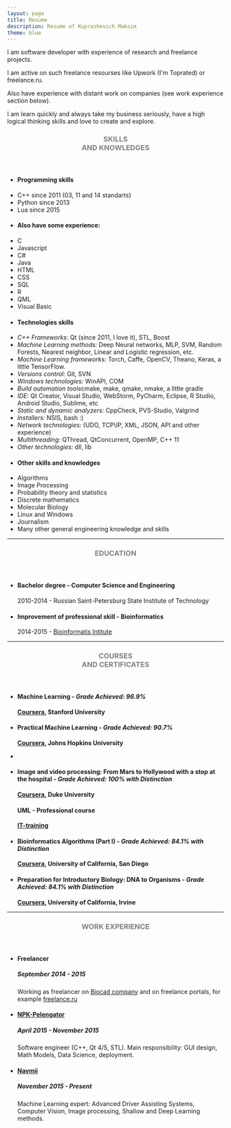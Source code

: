 ```yaml
---
layout: page
title: Resume
description: Resume of Kuprashevich Maksim
theme: blue
---
```

I am software developer with experience of research and freelance projects.   

I am active on such freelance resourses like <a hfref="https://www.upwork.com/freelancers/~0139a187ce476c2d01">Upwork (I'm Toprated)</a> or <a hfref="https://freelance.ru/">freelance.ru</a>.

Also have experience with distant work on companies (see work experience section below).

I am learn quickly and always take my business seriously, have a high logical thinking skills and love to create and explore.

<!-- Skills -->
<section class="row">
	<header class="col-md-2">
		<h3 style="text-transform:uppercase;color:gray">Skills<br>and knowledges</h3>
	</header>
	<div class="col-md-9">
		<div class="row">
			<div class="col-md-6">
				<ul class="list-group">
					<li class="list-group-item active"><h4><strong>Programming skills</strong></h4></li>
					<li class="list-group-item">C++ since 2011 (03, 11 and 14 standarts)</li>
					<li class="list-group-item">Python since 2013</li>
					<li class="list-group-item">Lua since 2015</li>
					<li class="list-group-item active"><h4><strong>Also have some experience:</strong></h4></li>
					<li class="list-group-item">C</li>
					<li class="list-group-item">Javascript</li>
					<li class="list-group-item">C#</li>
					<li class="list-group-item">Java</li>
					<li class="list-group-item">HTML</li>
					<li class="list-group-item">CSS</li>
					<li class="list-group-item">SQL</li>
					<li class="list-group-item">R</li>
					<li class="list-group-item">QML</li>
					<li class="list-group-item">Visual Basic</li>
				</ul>
			</div>
			<div class="col-md-6">
				<ul class="list-group">
					<li class="list-group-item active"><h4><strong>Technologies skills</strong></h4></li>
					<li class="list-group-item"><i>C++ Frameworks: </i>Qt (since 2011, I love it), STL, Boost</li>
					<li class="list-group-item"><i>Machine Learning methods: </i>Deep Neural networks, MLP, SVM, Random Forests, Nearest neighbor, Linear and Logistic regression, etc.</li>
					<li class="list-group-item"><i>Machine Learning frameworks: </i>Torch, Caffe, OpenCV, Theano, Keras, a little TensorFlow.</li>
					<li class="list-group-item"><i>Versions control: </i>Git, SVN</li>
					<li class="list-group-item"><i>Windows technologies: </i>WinAPI, COM</li>
					<li class="list-group-item"><i>Build automation tools</i>cmake, make, qmake, nmake, a little gradle</li>
					<li class="list-group-item"><i>IDE: </i>Qt Creator, Visual Studio, WebStorm, PyCharm, Eclipse, R Studio, Android Studio, Sublime, etc</li>
					<li class="list-group-item"><i>Static and dynamic analyzers: </i>CppCheck, PVS-Studio, Valgrind</li>
					<li class="list-group-item"><i>Installers: </i>NSIS, bash :)</li>
					<li class="list-group-item"><i>Network technologies: </i> (UDO, TCP\IP, XML, JSON, API and other experience)</li>
					<li class="list-group-item"><i>Multithreading: </i>QThread, QtConcurrent, OpenMP, C++ 11</li>
					<li class="list-group-item"><i>Other technologies: </i>dll, lib</li>
				</ul>
			</div>
			<div class="col-md-6">
				<ul class="list-group">
					<li class="list-group-item active"><h4><strong>Other skills and knowledges</strong></h4></li>
					<li class="list-group-item">Algorithms</li>
					<li class="list-group-item">Image Processing</li>
					<li class="list-group-item">Probability theory and statistics</li>
					<li class="list-group-item">Discrete mathematics</li>
					<li class="list-group-item">Molecular Biology</li>
					<li class="list-group-item">Linux and Windows</li>
					<li class="list-group-item">Journalism</li>
					<li class="list-group-item">Many other general engineering knowledge and skills</li>
				</ul>
			</div>
		</div>
	</div>
</section>
<hr/>
<!-- Education -->
<section class="row">
	<header class="col-md-2">
		<h3 style="text-transform:uppercase;color:gray">Education</h3>
	</header>
	<div class="col-md-9">
		<ul>
			<li>
				<h4>Bachelor degree - Computer Science and Engineering</h4>
				<p>2010-2014 - Russian Saint-Petersburg State Institute of Technology</p>
			</li>
			<li>
				<h4>Improvement of professional skill - Bioinformatics</h4>
				<p>2014-2015 - <a href="http://bioinformaticsinstitute.ru/en/">Bioinformatis Intitute</a></p>
			</li>
		</ul>
	</div>
</section>
<hr/>
<!-- Courses -->
<section class="row">
	<header class="col-md-2">
		<h3 style="text-transform:uppercase;color:gray">Courses<br>and certificates</h3>
	</header>
	<div class="col-md-9">
		<ul>
			<li>
				<h4>Machine Learning - <i>Grade Achieved: 96.9%</i></h4>
				<p><b><a href="https://www.coursera.org/learn/machine-learning">Coursera</a>, Stanford University</b></p>
			</li>
			<li>
				<h4>Practical Machine Learning - <i>Grade Achieved: 90.7%</i></h4>
				<p><b><a href="https://www.coursera.org/course/predmachlearn">Coursera</a>, Johns Hopkins University</b></p>
			</li>
			<li>
			<li>
				<h4>Image and video processing: From Mars to Hollywood with a stop at the hospital - <i>Grade Achieved: 100% with Distinction</i></h4>
				<p><b><a href="https://www.coursera.org/course/introbiology">Coursera</a>, Duke University</b></p>
			</li>
				<h4>UML - Professional course</h4>
				<p><b><a href="http://www.it-podgotovka.ru/">IT-training</a></b></p>
			</li>
			<li>
				<h4>Bioinformatics Algorithms (Part I) - <i>Grade Achieved: 84.1% with Distinction</i></h4>
				<p><b><a href="https://www.coursera.org/course/bioinformatics">Coursera</a>, University of California, San Diego</b></p>
			</li>
			<li>
				<h4>Preparation for Introductory Biology: DNA to Organisms - <i>Grade Achieved: 84.1% with Distinction</i></h4>
				<p><b><a href="https://www.coursera.org/course/introbiology">Coursera</a>, University of California, Irvine</b></p>
			</li>
		</ul>
	</div>
</section>
<hr/>
<!-- Work -->
<section class="row">
	<header class="col-md-2">
		<h3 style="text-transform:uppercase;color:gray">Work Experience</h3>
	</header>
	<div class="col-md-9">
		<ul>
			<li>
				<h4>Freelancer</h4>
				<h5>September 2014 - 2015</h5>
				<p>Working as freelancer on <a href="http://www.biocad.ru/en/">Biocad company</a> and on freelance portals, for example <a href="https://freelance.ru/reviews/UndeadBlow/">freelance.ru</a></p>
			</li>
			<li>
				<h4><a href="http://www.npk-pelengator.ru/">NPK-Pelengator</a></h4>
				<h5>April 2015 - November 2015</h5>
				<p>Software engineer (C++, Qt 4/5, STL). Main responsibility: GUI design, Math Models, Data Science, deployment.</p>
			</li>
			<li>
				<h4><a href="http://navmii.com/">Navmii</a></h4>
				<h5>November 2015 - Present</h5>
				<p>Machine Learning expert: Advanced Driver Assisting Systems, Computer Vision, Image processing, Shallow and Deep Learning methods.</p>
			</li>
		</ul>
	</div>
</section>
